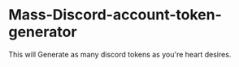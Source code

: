 # Mass-Discord-account-token-generator
This will Generate as many discord tokens as you're heart desires.
